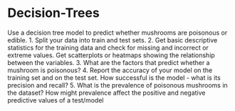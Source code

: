 # Decision-Trees

Use a decision tree model to predict whether mushrooms are poisonous or edible. 1. Split your data into train and test sets. 2. Get basic descriptive statistics for the training data and check for missing and incorrect or extreme values. Get scatterplots or heatmaps showing the relationship between the variables. 3. What are the factors that predict whether a mushroom is poisonous? 4. Report the accuracy of your model on the training set and on the test set. How successful is the model - what is its precision and recall? 5. What is the prevalence of poisonous mushrooms in the dataset? How might prevalence affect the positive and negative predictive values of a test/model
